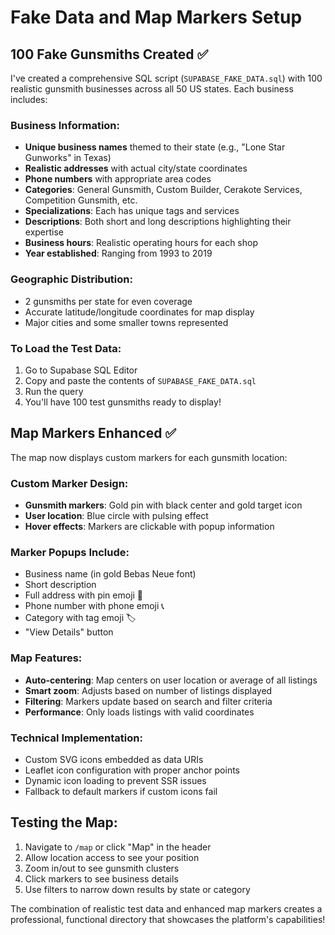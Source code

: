 # Fake Data and Map Markers Setup

## 100 Fake Gunsmiths Created ✅

I've created a comprehensive SQL script (`SUPABASE_FAKE_DATA.sql`) with 100 realistic gunsmith businesses across all 50 US states. Each business includes:

### Business Information:
- **Unique business names** themed to their state (e.g., "Lone Star Gunworks" in Texas)
- **Realistic addresses** with actual city/state coordinates
- **Phone numbers** with appropriate area codes
- **Categories**: General Gunsmith, Custom Builder, Cerakote Services, Competition Gunsmith, etc.
- **Specializations**: Each has unique tags and services
- **Descriptions**: Both short and long descriptions highlighting their expertise
- **Business hours**: Realistic operating hours for each shop
- **Year established**: Ranging from 1993 to 2019

### Geographic Distribution:
- 2 gunsmiths per state for even coverage
- Accurate latitude/longitude coordinates for map display
- Major cities and some smaller towns represented

### To Load the Test Data:
1. Go to Supabase SQL Editor
2. Copy and paste the contents of `SUPABASE_FAKE_DATA.sql`
3. Run the query
4. You'll have 100 test gunsmiths ready to display!

## Map Markers Enhanced ✅

The map now displays custom markers for each gunsmith location:

### Custom Marker Design:
- **Gunsmith markers**: Gold pin with black center and gold target icon
- **User location**: Blue circle with pulsing effect
- **Hover effects**: Markers are clickable with popup information

### Marker Popups Include:
- Business name (in gold Bebas Neue font)
- Short description
- Full address with pin emoji 📍
- Phone number with phone emoji 📞
- Category with tag emoji 🏷️
- "View Details" button

### Map Features:
- **Auto-centering**: Map centers on user location or average of all listings
- **Smart zoom**: Adjusts based on number of listings displayed
- **Filtering**: Markers update based on search and filter criteria
- **Performance**: Only loads listings with valid coordinates

### Technical Implementation:
- Custom SVG icons embedded as data URIs
- Leaflet icon configuration with proper anchor points
- Dynamic icon loading to prevent SSR issues
- Fallback to default markers if custom icons fail

## Testing the Map:
1. Navigate to `/map` or click "Map" in the header
2. Allow location access to see your position
3. Zoom in/out to see gunsmith clusters
4. Click markers to see business details
5. Use filters to narrow down results by state or category

The combination of realistic test data and enhanced map markers creates a professional, functional directory that showcases the platform's capabilities!
